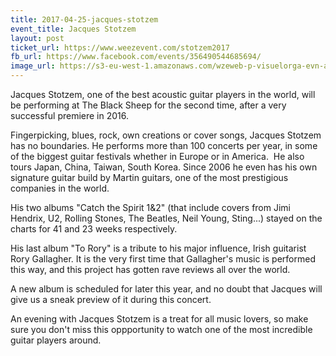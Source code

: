 ```yaml
---
title: 2017-04-25-jacques-stotzem
event_title: Jacques Stotzem
layout: post
ticket_url: https://www.weezevent.com/stotzem2017
fb_url: https://www.facebook.com/events/356490544685694/
image_url: https://s3-eu-west-1.amazonaws.com/wzeweb-p-visuelorga-evn-affiche-thumb/affiche_143818.thumb53700.1456481398.jpg
---
```

Jacques Stotzem, one of the best acoustic guitar players in the world, will be performing at The Black Sheep for the second time, after a very successful premiere in 2016.

Fingerpicking, blues, rock, own creations or cover songs, Jacques Stotzem has no boundaries. He performs more than 100 concerts per year, in some of the biggest guitar festivals whether in Europe or in America.  He also tours Japan, China, Taiwan, South Korea. Since 2006 he even has his own signature guitar build by Martin guitars, one of the most prestigious companies in the world.

His two albums "Catch the Spirit 1&2" (that include covers from Jimi Hendrix, U2, Rolling Stones, The Beatles, Neil Young, Sting...) stayed on the charts for 41 and 23 weeks respectively.

His last album "To Rory" is a tribute to his major influence, Irish guitarist Rory Gallagher. It is the very first time that Gallagher's music is performed this way, and this project has gotten rave reviews all over the world.

A new album is scheduled for later this year, and no doubt that Jacques will give us a sneak preview of it during this concert.

An evening with Jacques Stotzem is a treat for all music lovers, so make sure you don't miss this oppportunity to watch one of the most incredible guitar players around.